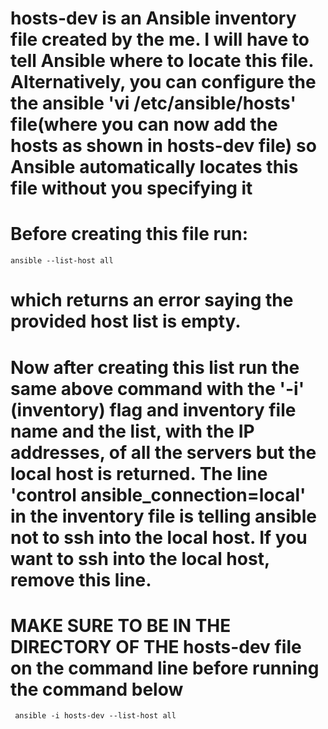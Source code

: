 <!-- MAKE SURE YOU ARE IN THE CURRENT DIRECTORY BEFORE RUNNING ANY OF THE ANSIBLE COMMAND ON THE COMMAND LINE -->

<!-- BEFORE RUUNING THE COMMAND BELOW MAKE SURE THE AWS EC2 INSTANCES ARE IN RUNNING MODE -->

# hosts-dev is an Ansible inventory file created by the me. I will have to tell Ansible where to locate this file. Alternatively, you can configure the the ansible 'vi /etc/ansible/hosts' file(where you can now add the hosts as shown in hosts-dev file) so Ansible automatically locates this file without you specifying it

# Before creating this file run:

    ansible --list-host all

# which returns an error saying the provided host list is empty.

# Now after creating this list run the same above command with the '-i' (inventory) flag and inventory file name and the list, with the IP addresses, of all the servers but the local host is returned. The line 'control ansible_connection=local' in the inventory file is telling ansible not to ssh into the local host. If you want to ssh into the local host, remove this line.

# MAKE SURE TO BE IN THE DIRECTORY OF THE hosts-dev file on the command line before running the command below

     ansible -i hosts-dev --list-host all
